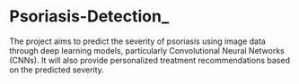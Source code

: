# Psoriasis-Detection_
The project aims to predict the severity of psoriasis using image data through deep learning models, particularly Convolutional Neural Networks (CNNs). It will also provide personalized treatment recommendations based on the predicted severity.
